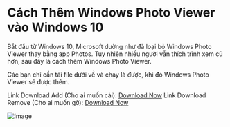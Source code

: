 # Cách Thêm Windows Photo Viewer vào Windows 10

Bắt đầu từ Windows 10, Microsoft dường như đã loại bỏ Windows Photo Viewer thay bằng app Photos. Tuy nhiên nhiều người vẫn thích trình xem cũ hơn, sau đây là cách thêm Windows Photo Viewer.

Các bạn chỉ cần tải file dưới về và chạy là được, khi đó Windows Photo Viewer sẽ được thêm.

Link Download Add (Cho ai muốn cài): [Download Now](https://www.upload.ee/files/12104499/Activate_Windows_Photo_Viewer_on_Windows_10.reg.html)
Link Download Remove (Cho ai muốn gỡ): [Download Now](https://www.upload.ee/files/12104500/Deactivate_Windows_Photo_Viewer_on_Windows_10.reg.html)

![Image](https://www.howtogeek.com/wp-content/uploads/2017/03/wpv_3.png)
